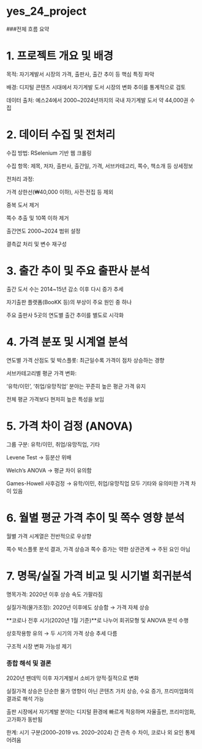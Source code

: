 # yes_24_project

###전체 흐름 요약
# 1. 프로젝트 개요 및 배경
목적: 자기계발서 시장의 가격, 출판사, 출간 추이 등 핵심 특징 파악

배경: 디지털 콘텐츠 시대에서 자기계발 도서 시장의 변화 추이를 통계적으로 검토

데이터 출처: 예스24에서 2000~2024년까지의 국내 자기계발 도서 약 44,000권 수집

# 2. 데이터 수집 및 전처리
수집 방법: RSelenium 기반 웹 크롤링

수집 항목: 제목, 저자, 출판사, 출간일, 가격, 서브카테고리, 쪽수, 책소개 등 상세정보

전처리 과정:

가격 상한선(₩40,000 이하), 사전·전집 등 제외

중복 도서 제거

쪽수 추출 및 10쪽 이하 제거

출간연도 2000~2024 범위 설정

결측값 처리 및 변수 재구성

# 3. 출간 추이 및 주요 출판사 분석
출간 도서 수는 2014~15년 감소 이후 다시 증가 추세

자기출판 플랫폼(BooKK 등)의 부상이 주요 원인 중 하나

주요 출판사 5곳의 연도별 출간 추이를 별도로 시각화

# 4. 가격 분포 및 시계열 분석
연도별 가격 산점도 및 박스플롯: 최근일수록 가격이 점차 상승하는 경향

서브카테고리별 평균 가격 변화:

‘유학/이민’, ‘취업/유망직업’ 분야는 꾸준히 높은 평균 가격 유지

전체 평균 가격보다 현저히 높은 특성을 보임

# 5. 가격 차이 검정 (ANOVA)
그룹 구분: 유학/이민, 취업/유망직업, 기타

Levene Test → 등분산 위배

Welch’s ANOVA → 평균 차이 유의함

Games-Howell 사후검정 → 유학/이민, 취업/유망직업 모두 기타와 유의미한 가격 차이 있음

# 6. 월별 평균 가격 추이 및 쪽수 영향 분석
월별 가격 시계열은 전반적으로 우상향

쪽수 박스플롯 분석 결과, 가격 상승과 쪽수 증가는 약한 상관관계 → 주된 요인 아님

# 7. 명목/실질 가격 비교 및 시기별 회귀분석
명목가격: 2020년 이후 상승 속도 가팔라짐

실질가격(물가조정): 2020년 이후에도 상승함 → 가격 자체 상승

**코로나 전후 시기(2020년 1월 기준)**로 나누어 회귀모형 및 ANOVA 분석 수행

상호작용항 유의 → 두 시기의 가격 상승 추세 다름

구조적 시장 변화 가능성 제기

### 종합 해석 및 결론
2020년 팬데믹 이후 자기계발서 소비가 양적·질적으로 변화

실질가격 상승은 단순한 물가 영향이 아닌 콘텐츠 가치 상승, 수요 증가, 프리미엄화의 결과로 해석 가능

출판 시장에서 자기계발 분야는 디지털 환경에 빠르게 적응하며 자율출판, 프리미엄화, 고가화가 동반됨

한계: 시기 구분(2000–2019 vs. 2020–2024) 간 관측 수 차이, 코로나 외 요인 통제 어려움

